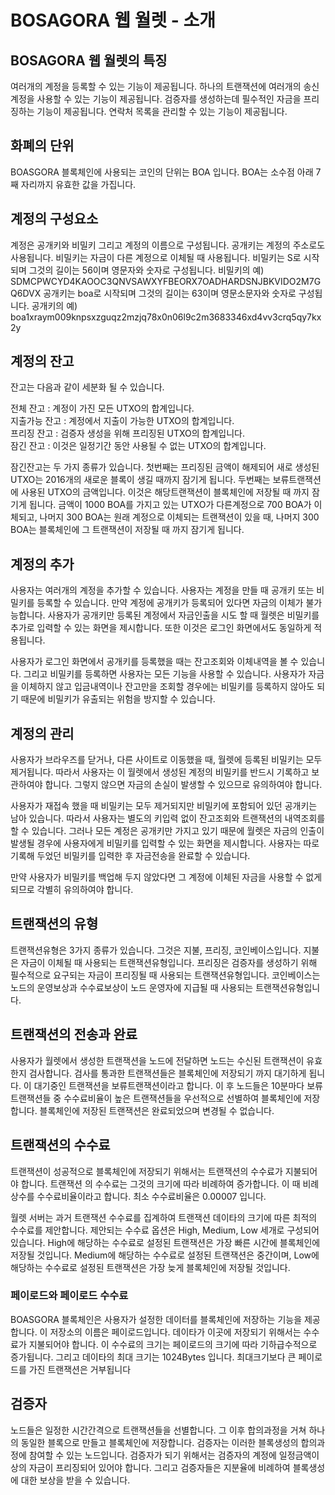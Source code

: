 # BOSAGORA 웹 월렛 - 소개

## BOSAGORA 웹 월렛의 특징

여러개의 계정을 등록할 수 있는 기능이 제공됩니다.
하나의 트랜잭션에 여러개의 송신 계정을 사용할 수 있는 기능이 제공됩니다.
검증자를 생성하는데 필수적인 자금을 프리징하는 기능이 제공됩니다.
연락처 목록을 관리할 수 있는 기능이 제공됩니다.

## 화폐의 단위

BOASGORA 블록체인에 사용되는 코인의 단위는 BOA 입니다.
BOA는 소수점 아래 7째 자리까지 유효한 값을 가집니다.

## 계정의 구성요소

계정은 공개키와 비밀키 그리고 계정의 이름으로 구성됩니다. 공개키는 계정의 주소로도 사용됩니다. 비밀키는 자금이 다른 계정으로 이체될 때 사용됩니다.
비밀키는 S로 시작되며 그것의 길이는 56이며 영문자와 숫자로 구성됩니다.
비밀키의 예) SDMCPWCYD4KAOOC3QNVSAWXYFBEORX7OADHARDSNJBKVIDO2M7GQ6DVX
공개키는 boa로 시작되며 그것의 길이는 63이며 영문소문자와 숫자로 구성됩니다.
공개키의 예) boa1xraym009knpsxzguqz2mzjq78x0n06l9c2m3683346xd4vv3crq5qy7kx2y

## 계정의 잔고

잔고는 다음과 같이 세분화 될 수 있습니다.

전체 잔고 : 계정이 가진 모든 UTXO의 합계입니다.  
지출가능 잔고 : 계정에서 지출이 가능한 UTXO의 합계입니다.  
프리징 잔고 : 검증자 생성을 위해 프리징된 UTXO의 합계입니다.  
잠긴 잔고 : 이것은 일정기간 동안 사용될 수 없는 UTXO의 합계입니다.

잠긴잔고는 두 가지 종류가 있습니다. 첫번째는 프리징된 금액이 해제되어 새로 생성된 UTXO는 2016개의 새로운 블록이 생길 때까지 잠기게 됩니다. 두번째는 보류트랜잭션에 사용된 UTXO의 금액입니다. 이것은 해당트랜잭션이 블록체인에 저장될 때 까지 잠기게 됩니다. 금액이 1000 BOA를 가지고 있는 UTXO가 다른계정으로 700 BOA가 이체되고, 나머지 300 BOA는 원래 계정으로 이체되는 트랜잭션이 있을 때, 나머지 300 BOA는 블록체인에 그 트랜잭션이 저장될 때 까지 잠기게 됩니다.

## 계정의 추가

사용자는 여러개의 계정을 추가할 수 있습니다. 사용자는 계정을 만들 때 공개키 또는 비밀키를 등록할 수 있습니다. 만약 계정에 공개키가 등록되어 있다면 자금의 이체가 불가능합니다. 사용자가 공개키만 등록된 계정에서 자금인출을 시도 할 때 월렛은 비밀키를 추가로 입력할 수 있는 화면을 제시합니다.
또한 이것은 로그인 화면에서도 동일하게 적용됩니다.

사용자가 로그인 화면에서 공개키를 등록했을 때는 잔고조회와 이체내역을 볼 수 있습니다. 그리고 비밀키를 등록하면 사용자는 모든 기능을 사용할 수 있습니다. 사용자가 자금을 이체하지 않고 입금내역이나 잔고만을 조회할 경우에는 비밀키를 등록하지 않아도 되기 때문에 비밀키가 유출되는 위험을 방지할 수 있습니다.

## 계정의 관리

사용자가 브라우즈를 닫거나, 다른 사이트로 이동했을 때, 월렛에 등록된 비밀키는 모두 제거됩니다. 따라서 사용자는 이 월렛에서 생성된 계정의 비밀키를 반드시 기록하고 보관하여야 합니다. 그렇지 않으면 자금의 손실이 발생할 수 있으므로 유의하여야 합니다.

사용자가 재접속 했을 때 비밀키는 모두 제거되지만 비밀키에 포함되어 있던 공개키는 남아 있습니다. 따라서 사용자는 별도의 키입력 없이 잔고조회와 트랜잭션의 내역조회를 할 수 있습니다. 그러나 모든 계정은 공개키만 가지고 있기 때문에 월렛은 자금의 인출이 발생될 경우에 사용자에게 비밀키를 입력할 수 있는 화면을 제시합니다. 사용자는 따로 기록해 두었던 비밀키를 입력한 후 자금전송을 완료할 수 있습니다.

만약 사용자가 비밀키를 백업해 두지 않았다면 그 계정에 이체된 자금을 사용할 수 없게 되므로 각별히 유의하여야 합니다.

## 트랜잭션의 유형

트랜잭션유형은 3가지 종류가 있습니다. 그것은 지불, 프리징, 코인베이스입니다. 지불은 자금이 이체될 때 사용되는 트랜잭션유형입니다. 프리징은 검증자를 생성하기 위해 필수적으로 요구되는 자금이 프리징될 때 사용되는 트랜잭션유형입니다. 코인베이스는 노드의 운영보상과 수수료보상이 노드 운영자에 지급될 때 사용되는 트랜잭션유형입니다.

## 트랜잭션의 전송과 완료

사용자가 월렛에서 생성한 트랜잭션을 노드에 전달하면 노드는 수신된 트랜잭션이 유효한지 검사합니다. 검사를 통과한 트랜잭션들은 블록체인에 저장되기 까지 대기하게 됩니다. 이 대기중인 트랜잭션을 보류트랜잭션이라고 합니다. 이 후 노드들은 10분마다 보류트랜잭션들 중 수수료비율이 높은 트랜잭션들을 우선적으로 선별하여 블록체인에 저장합니다. 블록체인에 저장된 트랜잭션은 완료되었으며 변경될 수 없습니다.

## 트랜잭션의 수수료

트랜잭션이 성공적으로 블록체인에 저장되기 위해서는 트랜잭션의 수수료가 지불되어야 합니다. 트랜잭션 의 수수료는 그것의 크기에 따라 비례하여 증가합니다. 이 때 비례상수를 수수료비율이라고 합니다. 최소 수수료비율은 0.00007 입니다.

월렛 서버는 과거 트랜잭션 수수료를 집계하여 트랜잭션 데이타의 크기에 따른 최적의 수수료를 제안합니다. 제안되는 수수료 옵션은 High, Medium, Low 세개로 구성되어 있습니다. High에 해당하는 수수료로 설정된 트랜잭션은 가장 빠른 시간에 블록체인에 저장될 것입니다. Medium에 해당하는 수수료로 설정된 트랜잭션은 중간이며, Low에 해당하는 수수료로 설정된 트랜잭션은 가장 늦게 블록체인에 저장될 것입니다.

### 페이로드와 페이로드 수수료

BOASGORA 블록체인은 사용자가 설정한 데이터를 블록체인에 저장하는 기능을 제공합니다. 이 저장소의 이름은 페이로드입니다. 데이타가 이곳에 저장되기 위해서는 수수료가 지불되어야 합니다. 이 수수료의 크기는 페이로드의 크기에 따라 기하급수적으로 증가됩니다. 그리고 데이타의 최대 크기는 1024Bytes 입니다. 최대크기보다 큰 페이로드를 가진 트랜잭션은 거부됩니다

## 검증자

노드들은 일정한 시간간격으로 트랜잭션들을 선별합니다. 그 이후 합의과정을 거쳐 하나의 동일한 블록으로 만들고 블록체인에 저장합니다. 검증자는 이러한 블록생성의 합의과정에 참여할 수 있는 노드입니다. 검증자가 되기 위해서는 검증자의 계정에 일정금액이상의 자금이 프리징되어 있어야 합니다. 그리고 검증자들은 지분율에 비례하여 블록생성에 대한 보상을 받을 수 있습니다.
